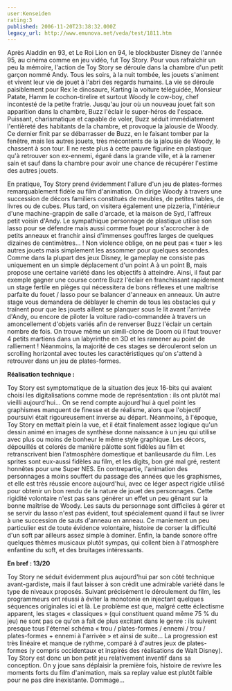 ```yaml
---
user:Kenseiden
rating:3
published: 2006-11-20T23:38:32.000Z
legacy_url: http://www.emunova.net/veda/test/1811.htm
---
```

Après Aladdin en 93, et Le Roi Lion en 94, le blockbuster Disney de l'année 95, au cinéma comme en jeu vidéo, fut Toy Story. Pour vous rafraîchir un peu la mémoire, l'action de Toy Story se déroule dans la chambre d'un petit garçon nommé Andy. Tous les soirs, à la nuit tombée, les jouets s'animent et vivent leur vie de jouet à l'abri des regards humains. La vie se déroule paisiblement pour Rex le dinosaure, Karting la voiture téléguidée, Monsieur Patate, Hamm le cochon-tirelire et surtout Woody le cow-boy, chef incontesté de la petite fratrie. Jusqu'au jour où un nouveau jouet fait son apparition dans la chambre, Buzz l'éclair le super-héros de l'espace. Puissant, charismatique et capable de voler, Buzz séduit immédiatement l'entièreté des habitants de la chambre, et provoque la jalousie de Woody. Ce dernier finit par se débarrasser de Buzz, en le faisant tomber par la fenêtre, mais les autres jouets, très mécontents de la jalousie de Woody, le chassent à son tour. Il ne reste plus à cette pauvre figurine en plastique qu'à retrouver son ex-ennemi, égaré dans la grande ville, et à la ramener sain et sauf dans la chambre pour avoir une chance de récupérer l'estime des autres jouets.  

  

En pratique, Toy Story prend évidemment l'allure d'un jeu de plates-formes remarquablement fidèle au film d'animation. On dirige Woody à travers une succession de décors familiers constitués de meubles, de petites tables, de livres ou de cubes. Plus tard, on visitera également une pizzeria, l'intérieur d'une machine-grappin de salle d'arcade, et la maison de Syd, l'affreux petit voisin d'Andy. Le sympathique personnage de plastique utilise son lasso pour se défendre mais aussi comme fouet pour s'accrocher à de petits anneaux et franchir ainsi d'immenses gouffres larges de quelques dizaines de centimètres... ! Non violence oblige, on ne peut pas « tuer » les autres jouets mais simplement les assommer pour quelques secondes. Comme dans la plupart des jeux Disney, le gameplay ne consiste pas uniquement en un simple déplacement d'un point A à un point B, mais propose une certaine variété dans les objectifs à atteindre. Ainsi, il faut par exemple gagner une course contre Buzz l'éclair en franchissant rapidement un stage fertile en pièges qui nécessitera de bons réflexes et une maîtrise parfaite du fouet / lasso pour se balancer d'anneaux en anneaux. Un autre stage vous demandera de déblayer le chemin de tous les obstacles qui y traînent pour que les jouets aillent se planquer sous le lit avant l'arrivée d'Andy, ou encore de piloter la voiture radio-commandée à travers un amoncellement d'objets variés afin de renverser Buzz l'éclair un certain nombre de fois. On trouve même un simili-clone de Doom où il faut trouver 4 petits martiens dans un labyrinthe en 3D et les ramener au point de ralliement ! Néanmoins, la majorité de ces stages se dérouleront selon un scrolling horizontal avec toutes les caractéristiques qu'on s'attend à retrouver dans un jeu de plates-formes.  

  

**Réalisation technique :**  

Toy Story est symptomatique de la situation des jeux 16-bits qui avaient choisi les digitalisations comme mode de représentation : ils ont plutôt mal vieilli aujourd'hui... On se rend compte aujourd'hui à quel point les graphismes manquent de finesse et de réalisme, alors que l'objectif poursuivi était rigoureusement inverse au départ. Néanmoins, à l'époque, Toy Story en mettait plein la vue, et il était finalement assez logique qu'un dessin animé en images de synthèse donne naissance à un jeu qui utilise avec plus ou moins de bonheur le même style graphique. Les décors, dépouillés et colorés de manière pâlotte sont fidèles au film et retranscrivent bien l'atmosphère domestique et banlieusarde du film. Les sprites sont eux-aussi fidèles au film, et les digits, bon gré mal gré, restent honnêtes pour une Super NES. En contrepartie, l'animation des personnages a moins souffert du passage des années que les graphismes, et elle est très réussie encore aujourd'hui, avec ce léger aspect rigide utilisé pour obtenir un bon rendu de la nature de jouet des personnages. Cette rigidité volontaire n'est pas sans générer un effet un peu gênant sur la bonne maîtrise de Woody. Les sauts du personnage sont difficiles à gérer et se servir du lasso n'est pas évident, tout spécialement quand il faut se livrer à une succession de sauts d'anneau en anneau. Ce maniement un peu particulier est de toute évidence volontaire, histoire de corser la difficulté d'un soft par ailleurs assez simple à dominer. Enfin, la bande sonore offre quelques thèmes musicaux plutôt sympas, qui collent bien à l'atmosphère enfantine du soft, et des bruitages intéressants.  

  

**En bref : 13/20**  

Toy Story ne séduit évidemment plus aujourd'hui par son côté technique avant-gardiste, mais il faut laisser à son crédit une admirable variété dans le type de niveaux proposés. Suivant précisément le déroulement du film, les programmeurs ont réussi à éviter la monotonie en injectant quelques séquences originales ici et là. Le problème est que, malgré cette éclectisme apparent, les stages « classiques » (qui constituent quand même 75 % du jeu) ne sont pas ce qu'on a fait de plus excitant dans le genre : ils suivent presque tous l'éternel schéma « trou / plates-formes / ennemi / trou / plates-formes + ennemi à l'arrivée » et ainsi de suite... La progression est très linéaire et manque de rythme, comparé à d'autres jeux de plates-formes (y compris occidentaux et inspirés des réalisations de Walt Disney). Toy Story est donc un bon petit jeu relativement inventif dans sa conception. On y joue sans déplaisir la première fois, histoire de revivre les moments forts du film d'animation, mais sa replay value est plutôt faible pour ne pas dire inexistante. Dommage...